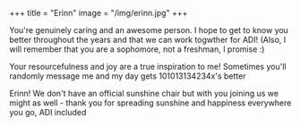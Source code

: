 +++
title = "Erinn"
image = "/img/erinn.jpg"
+++

You're genuinely caring and an awesome person. I hope to get to know you better throughout the years and that we can work togwther for ADI! (Also, I will remember that you are a sophomore, not a freshman, I promise :)

Your resourcefulness and joy are a true inspiration to me! Sometimes you'll randomly message me and my day gets 101013134234x's better

Erinn! We don't have an official sunshine chair but with you joining us we might as well - thank you for spreading sunshine and happiness everywhere you go, ADI included

